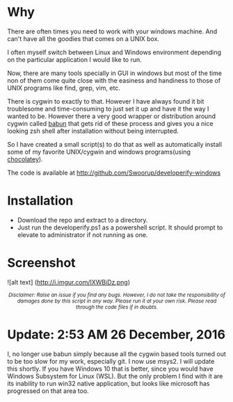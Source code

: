 # Why
There are often times you need to work with your windows machine. And can't have all the goodies that comes on a UNIX box. 

I often myself switch between Linux and Windows environment depending on the particular application I would like to run. 

Now, there are many tools specially in GUI in windows but most of the time non of them come quite close with the easiness and handiness to those of UNIX programs like find, grep, vim, etc.

There is cygwin to exactly to that. However I have always found it bit troublesome and time-consuming to just set it up and have it the way I wanted to be. However there a very good wrapper or distribution around cygwin called [babun](http://babun.github.io/) that gets rid of these process and gives you a nice looking zsh shell after installation without being interrupted. 

So I have created a small script(s) to do that as well as automatically install some of my favorite UNIX/cygwin and windows programs(using [chocolatey](https://chocolatey.org/)). 

The code is available at http://github.com/Swoorup/developerify-windows

# Installation
* Download the repo and extract to a directory.
* Just run the developerify.ps1 as a powershell script. It should prompt to elevate to administrator if not running as one. 


# Screenshot
![alt text] (http://i.imgur.com/IXWBiDz.png)

*<p style="text-align: center;"><sub>Disclaimer: Raise an issue if you find any bugs. However, I do not take the responsibility of damages done by this script in any way. Please run it at your own risk. Please read through the code files if in doubts. </sub></p>*

# Update: 2:53 AM 26 December, 2016

I, no longer use babun simply because all the cygwin based tools turned out to be too slow for my work, especially git. I now use msys2. I will update this shortly. If you have Windows 10 that is better, since you would have Windows Subsystem for Linux (WSL). But the only problem I find with it are its inability to run win32 native application, but looks like microsoft has progressed on that area too.

